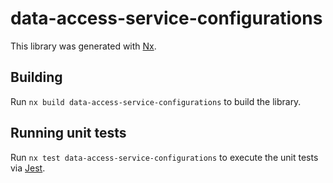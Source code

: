 # data-access-service-configurations

This library was generated with [Nx](https://nx.dev).

## Building

Run `nx build data-access-service-configurations` to build the library.

## Running unit tests

Run `nx test data-access-service-configurations` to execute the unit tests via [Jest](https://jestjs.io).
